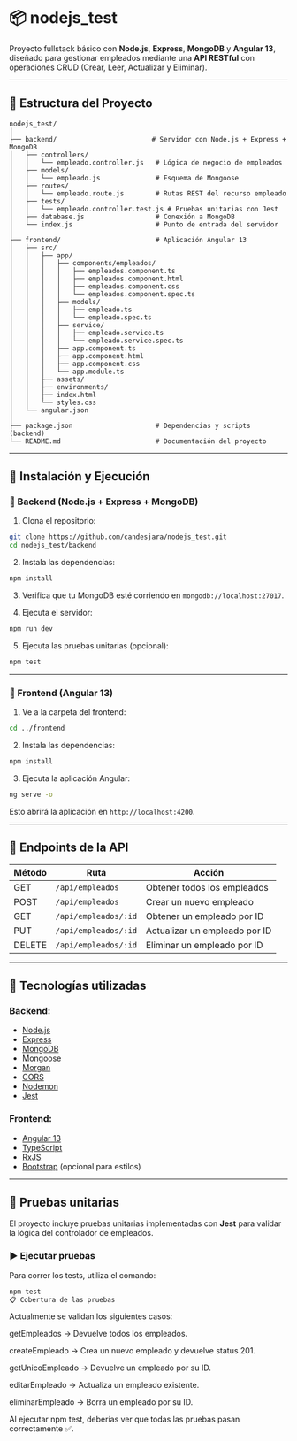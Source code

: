 # 📦 nodejs_test

Proyecto fullstack básico con **Node.js**, **Express**, **MongoDB** y **Angular 13**, diseñado para gestionar empleados mediante una **API RESTful** con operaciones CRUD (Crear, Leer, Actualizar y Eliminar).

---

## 📁 Estructura del Proyecto

```
nodejs_test/
│
├── backend/                        # Servidor con Node.js + Express + MongoDB
│   ├── controllers/
│   │   └── empleado.controller.js   # Lógica de negocio de empleados
│   ├── models/
│   │   └── empleado.js              # Esquema de Mongoose
│   ├── routes/
│   │   └── empleado.route.js        # Rutas REST del recurso empleado
│   ├── tests/
│   │   └── empleado.controller.test.js # Pruebas unitarias con Jest
│   ├── database.js                  # Conexión a MongoDB
│   └── index.js                     # Punto de entrada del servidor
│
├── frontend/                        # Aplicación Angular 13
│   ├── src/
│   │   ├── app/
│   │   │   ├── components/empleados/
│   │   │   │   ├── empleados.component.ts
│   │   │   │   ├── empleados.component.html
│   │   │   │   ├── empleados.component.css
│   │   │   │   └── empleados.component.spec.ts
│   │   │   ├── models/
│   │   │   │   ├── empleado.ts
│   │   │   │   └── empleado.spec.ts
│   │   │   ├── service/
│   │   │   │   ├── empleado.service.ts
│   │   │   │   └── empleado.service.spec.ts
│   │   │   ├── app.component.ts
│   │   │   ├── app.component.html
│   │   │   ├── app.component.css
│   │   │   └── app.module.ts
│   │   ├── assets/
│   │   ├── environments/
│   │   ├── index.html
│   │   └── styles.css
│   └── angular.json
│
├── package.json                     # Dependencias y scripts (backend)
└── README.md                        # Documentación del proyecto
```

---

## 🚀 Instalación y Ejecución

### 🔹 Backend (Node.js + Express + MongoDB)

1. Clona el repositorio:

```bash
git clone https://github.com/candesjara/nodejs_test.git
cd nodejs_test/backend
```

2. Instala las dependencias:

```bash
npm install
```

3. Verifica que tu MongoDB esté corriendo en `mongodb://localhost:27017`.

4. Ejecuta el servidor:

```bash
npm run dev
```

5. Ejecuta las pruebas unitarias (opcional):

```bash
npm test
```

---

### 🔹 Frontend (Angular 13)

1. Ve a la carpeta del frontend:

```bash
cd ../frontend
```

2. Instala las dependencias:

```bash
npm install
```

3. Ejecuta la aplicación Angular:

```bash
ng serve -o
```

Esto abrirá la aplicación en `http://localhost:4200`.

---

## 📡 Endpoints de la API

| Método | Ruta                  | Acción                          |
|--------|-----------------------|----------------------------------|
| GET    | `/api/empleados`      | Obtener todos los empleados      |
| POST   | `/api/empleados`      | Crear un nuevo empleado          |
| GET    | `/api/empleados/:id`  | Obtener un empleado por ID       |
| PUT    | `/api/empleados/:id`  | Actualizar un empleado por ID    |
| DELETE | `/api/empleados/:id`  | Eliminar un empleado por ID      |

---

## 🧰 Tecnologías utilizadas

### Backend:
- [Node.js](https://nodejs.org/)
- [Express](https://expressjs.com/)
- [MongoDB](https://www.mongodb.com/)
- [Mongoose](https://mongoosejs.com/)
- [Morgan](https://www.npmjs.com/package/morgan)
- [CORS](https://www.npmjs.com/package/cors)
- [Nodemon](https://www.npmjs.com/package/nodemon)
- [Jest](https://jestjs.io/)

### Frontend:
- [Angular 13](https://angular.io/)
- [TypeScript](https://www.typescriptlang.org/)
- [RxJS](https://rxjs.dev/)
- [Bootstrap](https://getbootstrap.com/) (opcional para estilos)

---

## 🧪 Pruebas unitarias

El proyecto incluye pruebas unitarias implementadas con **Jest** para validar la lógica del controlador de empleados.

### ▶️ Ejecutar pruebas

Para correr los tests, utiliza el comando:

```bash
npm test
📋 Cobertura de las pruebas
```
Actualmente se validan los siguientes casos:

getEmpleados → Devuelve todos los empleados.

createEmpleado → Crea un nuevo empleado y devuelve status 201.

getUnicoEmpleado → Devuelve un empleado por su ID.

editarEmpleado → Actualiza un empleado existente.

eliminarEmpleado → Borra un empleado por su ID.

Al ejecutar npm test, deberías ver que todas las pruebas pasan correctamente ✅.